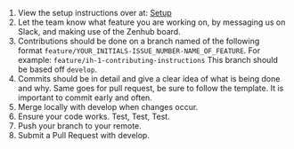 1. View the setup instructions over at: [Setup](https://github.com/unfoldingWord-dev/translationCore/wiki/Setup)
2. Let the team know what feature you are working on, by messaging us on Slack, and making use of the Zenhub board.
3. Contributions should be done on a branch named of the following format `feature/YOUR_INITIALS-ISSUE_NUMBER-NAME_OF_FEATURE`. For example: `feature/ih-1-contributing-instructions` This branch should be based off `develop`.
4. Commits should be in detail and give a clear idea of what is being done and why. Same goes for pull request, be sure to follow the template. It is important to commit early and often.
5. Merge locally with develop when changes occur.
6. Ensure your code works. Test, Test, Test.
7. Push your branch to your remote.
8. Submit a Pull Request with develop.
